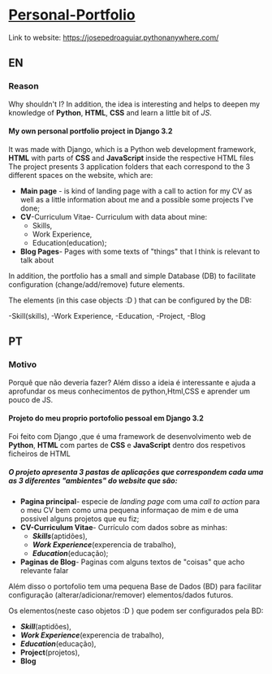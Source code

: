 # [Personal-Portfolio](https://josepedroaguiar.pythonanywhere.com/)
Link to website: https://josepedroaguiar.pythonanywhere.com/
## EN
### Reason
Why shouldn't I? In addition, the idea is interesting and helps to deepen my knowledge of **Python**, **HTML**, **CSS** and learn a little bit of *JS*.
#### My own personal portfolio project in Django 3.2
It was made with Django, which is a Python web development framework, **HTML** with parts of **CSS** and **JavaScript** inside the respective HTML files
The project presents 3 application folders that each correspond to the 3 different spaces on the website, which are:

- **Main page** - is kind of landing page with a call to action for my CV as well as a little information about me and a possible some projects I've done;
- **CV**-Curriculum Vitae- Curriculum with data about mine:
  - Skills,
  - Work Experience,
  - Education(education);
- **Blog Pages**- Pages with some texts of "things" that I think is relevant to talk about

In addition, the portfolio has a small and simple Database (DB) to facilitate configuration (change/add/remove) future elements.

The elements (in this case objects :D ) that can be configured by the DB:

-Skill(skills),
-Work Experience,
-Education,
-Project,
-Blog 

## PT

### Motivo
Porquê que não deveria fazer?
Além disso a ideia é interessante e ajuda a aprofundar os meus conhecimentos de python,Html,CSS e aprender um pouco de JS.  

#### Projeto do meu proprio portofolio pessoal em Django 3.2
Foi feito com Django ,que é uma framework de desenvolvimento web de **Python**, **HTML** com partes de **CSS** e **JavaScript** dentro dos respetivos ficheiros de HTML

##### O projeto apresenta **3 pastas de aplicações** que correspondem cada uma as **3 diferentes "ambientes" do website** que são:
- **Pagina principal**-  especie de *landing page* com uma *call to action* para o meu CV bem como uma pequena informaçao de mim e de uma possivel alguns projetos que eu fiz;
- **CV-Curriculum Vitae**- Currículo com dados sobre as minhas:
  - ***Skills***(aptidões),
  - ***Work Experience***(experencia de trabalho),
  - ***Education***(educação);
- **Paginas de Blog**- Paginas com alguns textos de "coisas" que acho relevante falar

Além disso o portofolio tem uma pequena Base de Dados (BD) para facilitar configuração (alterar/adicionar/remover) elementos/dados futuros.

Os elementos(neste caso objetos :D ) que podem ser configurados pela BD:
- ***Skill***(aptidões),
- ***Work Experience***(experencia de trabalho),
- ***Education***(educação),
- **Project**(projetos),
- **Blog**

